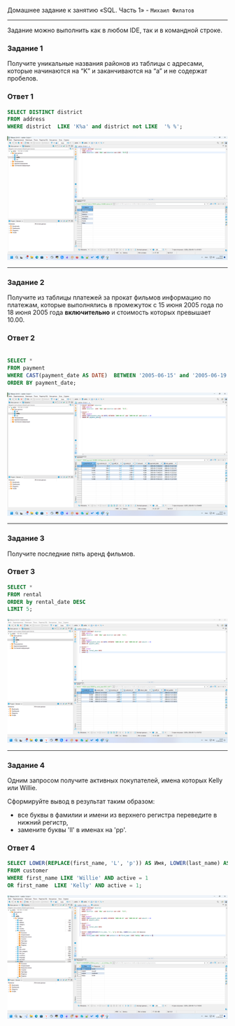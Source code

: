 Домашнее задание к занятию «SQL. Часть 1» - `Михаил Филатов`

---

Задание можно выполнить как в любом IDE, так и в командной строке.

### Задание 1

Получите уникальные названия районов из таблицы с адресами, которые начинаются на “K” и заканчиваются на “a” и не содержат пробелов.

### Ответ 1
```sql
SELECT DISTINCT district 
FROM address 
WHERE district  LIKE 'K%a' and district not LIKE  '% %';
```

![Скриншот 1](img/sql1_skrn1.png)

---

### Задание 2

Получите из таблицы платежей за прокат фильмов информацию по платежам, которые выполнялись в промежуток с 15 июня 2005 года по 18 июня 2005 года **включительно** и стоимость которых превышает 10.00.

### Ответ 2
```sql

SELECT *
FROM payment 
WHERE CAST(payment_date AS DATE)  BETWEEN '2005-06-15' and '2005-06-19' and amount > 10
ORDER BY payment_date;
```

![Скриншот 1](img/sql1_skrn2.png)

---

### Задание 3

Получите последние пять аренд фильмов.

### Ответ 3

```sql
SELECT *
FROM rental
ORDER by rental_date DESC
LIMIT 5;
```

![Скриншот 1](img/sql1_skrn3.png)

---

### Задание 4

Одним запросом получите активных покупателей, имена которых Kelly или Willie. 

Сформируйте вывод в результат таким образом:
- все буквы в фамилии и имени из верхнего регистра переведите в нижний регистр,
- замените буквы 'll' в именах на 'pp'.

### Ответ 4

```sql
SELECT LOWER(REPLACE(first_name, 'L', 'p')) AS Имя, LOWER(last_name) AS Фамилия 
FROM customer
WHERE first_name LIKE 'Willie' AND active = 1 
OR first_name  LIKE 'Kelly' AND active = 1;
```
![Скриншот 1](img/sql1_skrn4.png)


